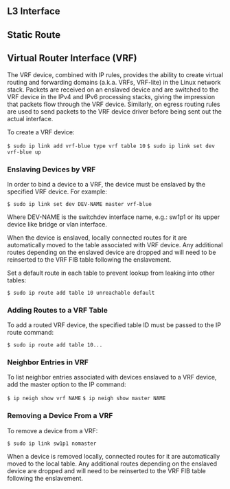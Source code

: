 ## L3 Interface

## Static Route

## Virtual Router Interface (VRF)

The VRF device, combined with IP rules, provides the ability to create virtual routing and forwarding domains (a.k.a. VRFs, VRF-lite) in the Linux network stack. Packets are received on an enslaved device and are switched to the VRF device in the IPv4 and IPv6 processing stacks, giving the impression that packets flow through the VRF device. Similarly, on egress routing rules are used to send packets to the VRF device driver before being sent out the actual interface. 

To create a VRF device: 

`$ sudo ip link add vrf-blue type vrf table 10`
`$ sudo ip link set dev vrf-blue up`

### Enslaving Devices by VRF

In order to bind a device to a VRF, the device must be enslaved by the specified VRF device. For example:

`$ sudo ip link set dev DEV-NAME master vrf-blue`

   Where DEV-NAME is the switchdev interface name, e.g.: sw1p1 or its upper device like bridge or vlan interface. 

When the device is enslaved, locally connected routes for it are automatically moved to the table associated with VRF device. Any additional routes depending on the enslaved device are dropped and will need to be reinserted to the VRF FIB table following the enslavement. 

Set a default route in each table to prevent lookup from leaking into other tables:

`$ sudo ip route add table 10 unreachable default`

### Adding Routes to a VRF Table

To add a routed VRF device, the specified table ID must be passed to the IP route command:

`$ sudo ip route add table 10...`

### Neighbor Entries in VRF

To list neighbor entries associated with devices enslaved to a VRF device, add the master option to the IP command:

`$ ip neigh show vrf NAME`
`$ ip neigh show master NAME`

### Removing a Device From a VRF

To remove a device from a VRF:

`$ sudo ip link sw1p1 nomaster`

When a device is removed locally, connected routes for it are automatically moved to the local table. Any additional routes depending on the enslaved device are dropped and will need to be reinserted to the VRF FIB table following the enslavement. 
